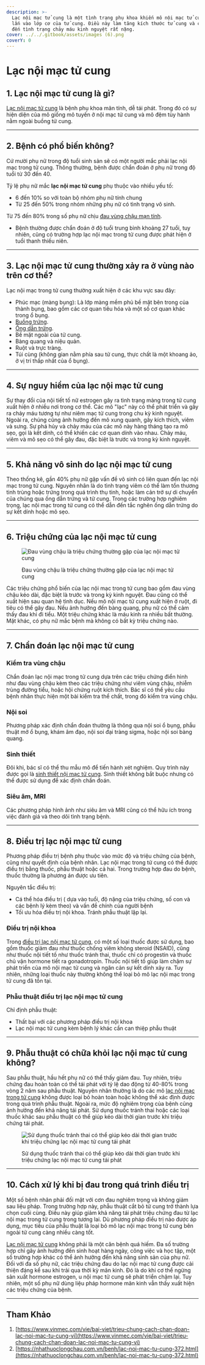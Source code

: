 ```yaml
---
description: >-
  Lạc nội mạc tử cung là một tình trạng phụ khoa khiến mô nội mạc tử cung mọc
  lấn vào lớp cơ của tử cung. Điều này làm tăng kích thước tử cung và có thể dẫn
  đến tình trạng chảy máu kinh nguyệt rất nặng.
cover: ../../.gitbook/assets/images (6).png
coverY: 0
---
```


# Lạc nội mạc tử cung

## 1. Lạc nội mạc tử cung là gì?

[Lạc nội mạc tử cung](https://www.vinmec.com/vie/bai-viet/cach-giam-dau-khi-bi-lac-noi-mac-tu-cung-vi) là bệnh phụ khoa mãn tính, dễ tái phát. Trong đó có sự hiện diện của mô giống mô tuyến ở nội mạc tử cung và mô đệm tùy hành nằm ngoài buồng tử cung.

***

## 2. Bệnh có phổ biến không?

Cứ mười phụ nữ trong độ tuổi sinh sản sẽ có một người mắc phải lạc nội mạc trong tử cung. Thông thường, bệnh được chẩn đoán ở phụ nữ trong độ tuổi từ 30 đến 40.

Tỷ lệ phụ nữ mắc **lạc nội mạc tử cung** phụ thuộc vào nhiều yếu tố:

* 6 đến 10% so với toàn bộ nhóm phụ nữ tính chung
* Từ 25 đến 50% trong nhóm những phụ nữ có tình trạng vô sinh.

Từ 75 đến 80% trong số phụ nữ chịu [đau vùng chậu mạn tính](https://www.vinmec.com/vie/bai-viet/dau-vung-chau-man-tinh-nguyen-nhan-chan-doan-va-dieu-tri-vi).

* Bệnh thường được chẩn đoán ở độ tuổi trung bình khoảng 27 tuổi, tuy nhiên, cũng có trường hợp lạc nội mạc trong tử cung được phát hiện ở tuổi thanh thiếu niên.

***

## 3. Lạc nội mạc tử cung thường xảy ra ở vùng nào trên cơ thể?

Lạc nội mạc trong tử cung thường xuất hiện ở các khu vực sau đây:

* Phúc mạc (màng bụng): Là lớp màng mềm phủ bề mặt bên trong của thành bụng, bao gồm các cơ quan tiêu hóa và một số cơ quan khác trong ổ bụng.
* [Buồng trứng](https://www.vinmec.com/vie/co-the-nguoi/buong-trung-34).
* [Ống dẫn trứng](https://www.vinmec.com/vie/bai-viet/tim-hieu-ong-dan-trung-la-gi-ong-dan-trung-dai-bao-nhieu-cm-vi).
* Bề mặt ngoài của tử cung.
* Bàng quang và niệu quản.
* Ruột và trực tràng.
* Túi cùng (không gian nằm phía sau tử cung, thực chất là một khoang ảo, ở vị trí thấp nhất của ổ bụng).

***

## 4. Sự nguy hiểm của lạc nội mạc tử cung

Sự thay đổi của nội tiết tố nữ estrogen gây ra tình trạng màng trong tử cung xuất hiện ở nhiều nơi trong cơ thể. Các mô "lạc" này có thể phát triển và gây ra chảy máu tương tự như niêm mạc tử cung trong chu kỳ kinh nguyệt. Ngoài ra, chúng cũng ảnh hưởng đến mô xung quanh, gây kích thích, viêm và sưng. Sự phá hủy và chảy máu của các mô này hàng tháng tạo ra mô sẹo, gọi là kết dính, có thể khiến các cơ quan dính vào nhau. Chảy máu, viêm và mô sẹo có thể gây đau, đặc biệt là trước và trong kỳ kinh nguyệt.

***

## 5. Khả năng vô sinh do lạc nội mạc tử cung

Theo thống kê, gần 40% phụ nữ gặp vấn đề vô sinh có liên quan đến lạc nội mạc trong tử cung. Nguyên nhân là do tình trạng viêm có thể làm tổn thương tinh trùng hoặc trứng trong quá trình thụ tinh, hoặc làm cản trở sự di chuyển của chúng qua ống dẫn trứng và tử cung. Trong các trường hợp nghiêm trọng, lạc nội mạc trong tử cung có thể dẫn đến tắc nghẽn ống dẫn trứng do sự kết dính hoặc mô sẹo.

***

## 6. Triệu chứng của lạc nội mạc tử cung

<figure><img src="https://www.vinmec.com/static/uploads/small_20190508_153105_467912_Dau_vung_chau_max_1800x1800_jpg_d367249480.jpg" alt="Đau vùng chậu là triệu chứng thường gặp của lạc nội mạc tử cung"><figcaption><p>Đau vùng chậu là triệu chứng thường gặp của lạc nội mạc tử cung</p></figcaption></figure>

Các triệu chứng phổ biến của lạc nội mạc trong tử cung bao gồm đau vùng chậu kéo dài, đặc biệt là trước và trong kỳ kinh nguyệt. Đau cũng có thể xuất hiện sau quan hệ tình dục. Nếu mô nội mạc tử cung xuất hiện ở ruột, đi tiêu có thể gây đau. Nếu ảnh hưởng đến bàng quang, phụ nữ có thể cảm thấy đau khi đi tiểu. Một triệu chứng khác là máu kinh ra nhiều bất thường. Mặt khác, có phụ nữ mắc bệnh mà không có bất kỳ triệu chứng nào.

***

## 7. Chẩn đoán lạc nội mạc tử cung

### **Kiểm tra vùng chậu**

Chẩn đoán lạc nội mạc trong tử cung dựa trên các triệu chứng điển hình như đau vùng chậu kèm theo các triệu chứng như viêm vùng chậu, nhiễm trùng đường tiểu, hoặc hội chứng ruột kích thích. Bác sĩ có thể yêu cầu bệnh nhân thực hiện một bài kiểm tra thể chất, trong đó kiểm tra vùng chậu.

### **Nội soi**

Phương pháp xác định chẩn đoán thường là thông qua nội soi ổ bụng, phẫu thuật mở ổ bụng, khám âm đạo, nội soi đại tràng sigma, hoặc nội soi bàng quang.&#x20;

### **Sinh thiết**

Đôi khi, bác sĩ có thể thu mẫu mô để tiến hành xét nghiệm. Quy trình này được gọi là [sinh thiết nội mạc tử cung](https://www.vinmec.com/vie/bai-viet/sinh-thiet-noi-mac-tu-cung-la-gi-vi). Sinh thiết không bắt buộc nhưng có thể được sử dụng để xác định chẩn đoán.&#x20;

### **Siêu âm, MRI**

Các phương pháp hình ảnh như siêu âm và MRI cũng có thể hữu ích trong việc đánh giá và theo dõi tình trạng bệnh.

***

## 8. Điều trị lạc nội mạc tử cung

Phương pháp điều trị bệnh phụ thuộc vào mức độ và triệu chứng của bệnh, cũng như quyết định của bệnh nhân. Lạc nội mạc trong tử cung có thể được điều trị bằng thuốc, phẫu thuật hoặc cả hai. Trong trường hợp đau do bệnh, thuốc thường là phương án được ưu tiên.

Nguyên tắc điều trị:&#x20;

* Cá thể hóa điều trị ( dựa vào tuổi, độ nặng của triệu chứng, số con và các bệnh lý kèm theo) và vấn đề chính của người bệnh
* Tối ưu hóa điều trị nội khoa. Tránh phẫu thuật lặp lại.

### **Điều trị nội khoa**

Trong [điều trị lạc nội mạc tử cung](https://www.vinmec.com/vie/bai-viet/dieu-tri-noi-khoa-chua-lac-noi-mac-tu-cung-vi), có một số loại thuốc được sử dụng, bao gồm thuốc giảm đau như thuốc chống viêm không steroid (NSAID), cũng như thuốc nội tiết tố như thuốc tránh thai, thuốc chỉ có progestin và thuốc chủ vận hormone tiết ra gonadotropin. Thuốc nội tiết tố giúp làm chậm sự phát triển của mô nội mạc tử cung và ngăn cản sự kết dính xảy ra. Tuy nhiên, những loại thuốc này thường không thể loại bỏ mô lạc nội mạc trong tử cung đã tồn tại.

### **Phẫu thuật điều trị lạc nội mạc tử cung**

Chỉ định phẫu thuật:&#x20;

* Thất bại với các phương pháp điều trị nội khoa
* Lạc nội mạc tử cung kèm bệnh lý khác cần can thiệp phẫu thuật

***

## 9. Phẫu thuật có chữa khỏi lạc nội mạc tử cung không?

Sau phẫu thuật, hầu hết phụ nữ có thể thấy giảm đau. Tuy nhiên, triệu chứng đau hoàn toàn có thể tái phát với tỷ lệ dao động từ 40-80% trong vòng 2 năm sau phẫu thuật. Nguyên nhân thường là do các mô [lạc nội mạc trong tử cung](https://www.vinmec.com/vie/bai-viet/dieu-tri-noi-khoa-chua-lac-noi-mac-tu-cung-vi) không được loại bỏ hoàn toàn hoặc không thể xác định được trong quá trình phẫu thuật. Ngoài ra, mức độ nghiêm trọng của bệnh cũng ảnh hưởng đến khả năng tái phát. Sử dụng thuốc tránh thai hoặc các loại thuốc khác sau phẫu thuật có thể giúp kéo dài thời gian trước khi triệu chứng tái phát.

<figure><img src="https://www.vinmec.com/static/uploads/large_su_dung_thuoc_tranh_thai_giup_keo_dai_thoi_gian_d8c2677de1.jpg" alt="Sử dụng thuốc tránh thai có thể giúp kéo dài thời gian trước khi triệu chứng lạc nội mạc tử cung tái phát"><figcaption><p>Sử dụng thuốc tránh thai có thể giúp kéo dài thời gian trước khi triệu chứng lạc nội mạc tử cung tái phát</p></figcaption></figure>

***

## 10. Cách xử lý khi bị đau trong quá trình điều trị

Một số bệnh nhân phải đối mặt với cơn đau nghiêm trọng và không giảm sau liệu pháp. Trong trường hợp này, phẫu thuật cắt bỏ tử cung trở thành lựa chọn cuối cùng. Điều này giúp giảm khả năng tái phát triệu chứng đau từ lạc nội mạc trong tử cung trong tương lai. Dù phương pháp điều trị nào được áp dụng, mục tiêu của phẫu thuật là loại bỏ mô lạc nội mạc trong tử cung bên ngoài tử cung càng nhiều càng tốt.

[Lạc nội mạc tử cung](https://www.vinmec.com/vie/bai-viet/lac-noi-mac-tu-cung-co-mang-thai-khong-vi) không phải là một căn bệnh quá hiếm. Đa số trường hợp chỉ gây ảnh hưởng đến sinh hoạt hàng ngày, công việc và học tập, một số trường hợp khác có thể ảnh hưởng đến khả năng sinh sản của phụ nữ. Đối với đa số phụ nữ, các triệu chứng đau do lạc nội mạc tử cung được cải thiện đáng kể sau khi trải qua thời kỳ mãn kinh. Đó là do khi cơ thể ngừng sản xuất hormone estrogen, u nội mạc tử cung sẽ phát triển chậm lại. Tuy nhiên, một số phụ nữ dùng liệu pháp hormone mãn kinh vẫn thấy xuất hiện các triệu chứng của bệnh.

***

## Tham Khảo

1. [https://www.vinmec.com/vie/bai-viet/trieu-chung-cach-chan-doan-lac-noi-mac-tu-cung-vi](https://www.vinmec.com/vie/bai-viet/trieu-chung-cach-chan-doan-lac-noi-mac-tu-cung-vi)
2. [https://nhathuoclongchau.com.vn/benh/lac-noi-mac-tu-cung-372.html](https://nhathuoclongchau.com.vn/benh/lac-noi-mac-tu-cung-372.html)
